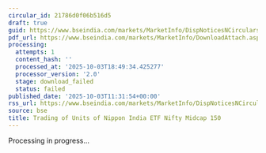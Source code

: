 ```yaml
---
circular_id: 21786d0f06b516d5
draft: true
guid: https://www.bseindia.com/markets/MarketInfo/DispNoticesNCirculars.aspx?Noticeid={CD5F3577-2EDD-4CDD-8D99-FE25F0C9C2C7}&noticeno=20251003-29&dt=10/03/2025&icount=29&totcount=73&flag=0
pdf_url: https://www.bseindia.com/markets/MarketInfo/DownloadAttach.aspx?id=20251003-29&attachedId=
processing:
  attempts: 1
  content_hash: ''
  processed_at: '2025-10-03T18:49:34.425277'
  processor_version: '2.0'
  stage: download_failed
  status: failed
published_date: '2025-10-03T11:31:54+00:00'
rss_url: https://www.bseindia.com/markets/MarketInfo/DispNoticesNCirculars.aspx?Noticeid={CD5F3577-2EDD-4CDD-8D99-FE25F0C9C2C7}&noticeno=20251003-29&dt=10/03/2025&icount=29&totcount=73&flag=0
source: bse
title: Trading of Units of Nippon India ETF Nifty Midcap 150
---
```


Processing in progress...